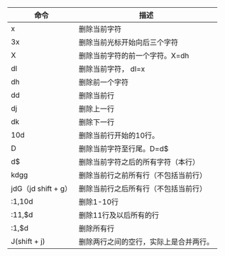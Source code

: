 
命令 | 描述
---|---
x | 删除当前字符
3x | 删除当前光标开始向后三个字符
X | 删除当前字符的前一个字符。X=dh
dl | 删除当前字符， dl=x
dh | 删除前一个字符
dd | 删除当前行
dj |删除上一行
dk | 删除下一行
10d | 删除当前行开始的10行。
D | 删除当前字符至行尾。D=d$
d$ | 删除当前字符之后的所有字符（本行）
kdgg | 删除当前行之前所有行（不包括当前行）
jdG（jd shift + g） | 删除当前行之后所有行（不包括当前行）
:1,10d | 删除1-10行
:11,$d | 删除11行及以后所有的行
:1,$d | 删除所有行
J(shift + j) | 删除两行之间的空行，实际上是合并两行。
